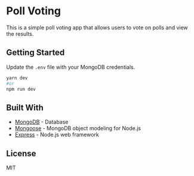 # Poll Voting

This is a simple poll voting app that allows users to vote on polls and view the results.

## Getting Started

Update the `.env` file with your MongoDB credentials.

```bash
yarn dev
#or
npm run dev
```

## Built With

- [MongoDB](https://www.mongodb.com/) - Database
- [Mongoose](https://mongoosejs.com/) - MongoDB object modeling for Node.js
- [Express](https://expressjs.com/) - Node.js web framework

## License

MIT
